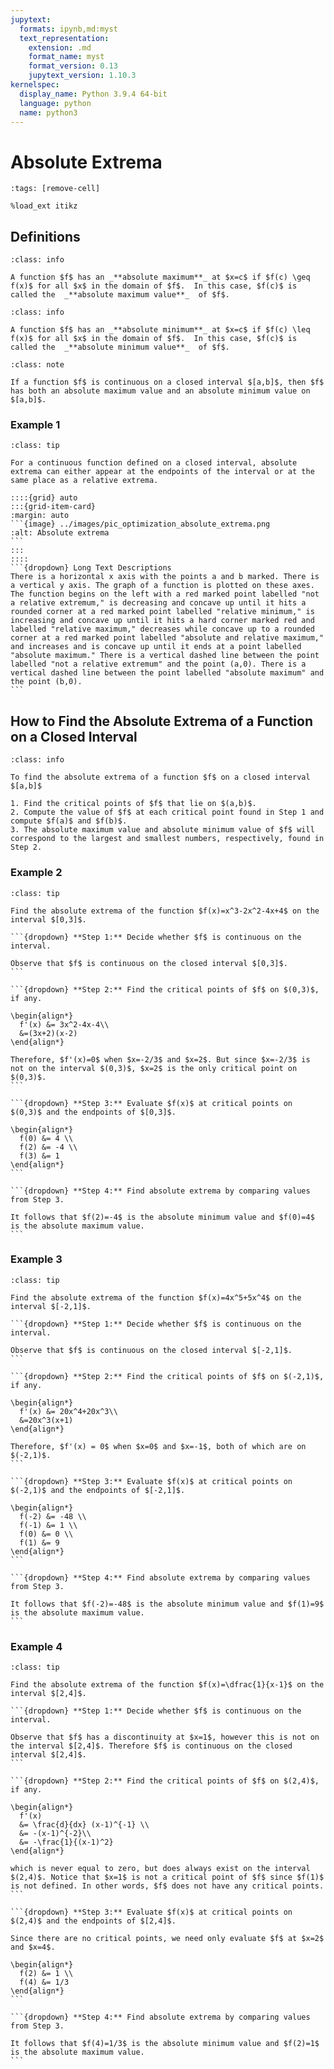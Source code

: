 ```yaml
---
jupytext:
  formats: ipynb,md:myst
  text_representation:
    extension: .md
    format_name: myst
    format_version: 0.13
    jupytext_version: 1.10.3
kernelspec:
  display_name: Python 3.9.4 64-bit
  language: python
  name: python3
---
```

# Absolute Extrema

```{code-cell}
:tags: [remove-cell]

%load_ext itikz
```

## Definitions
```{admonition} Definition
:class: info

A function $f$ has an _**absolute maximum**_ at $x=c$ if $f(c) \geq f(x)$ for all $x$ in the domain of $f$.  In this case, $f(c)$ is called the  _**absolute maximum value**_  of $f$. 
```

```{admonition} Definition
:class: info

A function $f$ has an _**absolute minimum**_ at $x=c$ if $f(c) \leq f(x)$ for all $x$ in the domain of $f$.  In this case, $f(c)$ is called the  _**absolute minimum value**_  of $f$. 
```


```{admonition} Absolute Extrema on a Closed Interval
:class: note

If a function $f$ is continuous on a closed interval $[a,b]$, then $f$ has both an absolute maximum value and an absolute minimum value on $[a,b]$.
```


### Example 1
````{admonition} Absolute extrema
:class: tip

For a continuous function defined on a closed interval, absolute extrema can either appear at the endpoints of the interval or at the same place as a relative extrema.

::::{grid} auto
:::{grid-item-card}
:margin: auto
```{image} ../images/pic_optimization_absolute_extrema.png
:alt: Absolute extrema
```
:::
::::
```{dropdown} Long Text Descriptions
There is a horizontal x axis with the points a and b marked. There is a vertical y axis. The graph of a function is plotted on these axes. The function begins on the left with a red marked point labelled "not a relative extremum," is decreasing and concave up until it hits a rounded corner at a red marked point labelled "relative minimum," is increasing and concave up until it hits a hard corner marked red and labelled "relative maximum," decreases while concave up to a rounded corner at a red marked point labelled "absolute and relative maximum," and increases and is concave up until it ends at a point labelled "absolute maximum." There is a vertical dashed line between the point labelled "not a relative extremum" and the point (a,0). There is a vertical dashed line between the point labelled "absolute maximum" and the point (b,0).
```
````

<!--
```{code-cell}
:tags: [remove-input]

%%itikz
\documentclass[tikz]{standalone}
\begin{document}

\begin{tikzpicture}[scale = 1.8]

  \draw [white,fill=white] (-1,-1) rectangle (8.5,5);
  \draw [->] (-.5,0) -- (8,0) node [below] {$x$};
  \draw [->] (0,-.5) -- (0,4.5) node [right] {$y$};

  \draw [black,ultra thick] (1,3) node [above,align=center] {Not a Relative\\Extrema} 
  sin (2,1.5) node [below,align=center] {Relative\\Minimum} 
  cos (3,2.5) node [above,align=center] {Relative\\Maximum}
  sin (5,1.0)  node [below,align=center] {Abs. \& Rel.\\Minimum} 
  cos (7,4) node [above,align=center] {Absolute\\Maximum};

  % draw dashed lines
  \node [align=center, below] at (1,0) {$a$};
  \draw [dashed] (1,0) -- (1,3);
  %\node [align=center, below] at (2,0) {$x_{1}$};
  %\draw [dashed] (2,0) -- (2,1.5);
  %\node [align=center, below] at (3,0) {$x_{2}$};
  %\draw [dashed] (3,0) -- (3,2.5);
  %\node [align=center, below] at (5,0) {$x_{3}$};
  %\draw [dashed] (5,0) -- (5,1.0);
  \node [align=center, below] at (7,0) {$b$};
  \draw [dashed] (7,0) -- (7,4);

  % draw points
  \foreach \point in {(1,3), (2,1.5), (3,2.5), (5,1.0), (7,4)}
  \draw [black,fill=red] \point circle [radius=.06];

\end{tikzpicture}
\end{document} 
```
-->

## How to Find the Absolute Extrema of a Function on a Closed Interval

```{admonition} Finding Absolute Extrema on a Closed Interval
:class: info

To find the absolute extrema of a function $f$ on a closed interval $[a,b]$

1. Find the critical points of $f$ that lie on $(a,b)$.
2. Compute the value of $f$ at each critical point found in Step 1 and compute $f(a)$ and $f(b)$.
3. The absolute maximum value and absolute minimum value of $f$ will correspond to the largest and smallest numbers, respectively, found in Step 2.
```

### Example 2
````{admonition} Finding absolute extrema
:class: tip

Find the absolute extrema of the function $f(x)=x^3-2x^2-4x+4$ on the interval $[0,3]$.

```{dropdown} **Step 1:** Decide whether $f$ is continuous on the interval.

Observe that $f$ is continuous on the closed interval $[0,3]$.
```

```{dropdown} **Step 2:** Find the critical points of $f$ on $(0,3)$, if any.

\begin{align*}
  f'(x) &= 3x^2-4x-4\\
  &=(3x+2)(x-2)
\end{align*}

Therefore, $f'(x)=0$ when $x=-2/3$ and $x=2$. But since $x=-2/3$ is not on the interval $(0,3)$, $x=2$ is the only critical point on $(0,3)$.
```

```{dropdown} **Step 3:** Evaluate $f(x)$ at critical points on $(0,3)$ and the endpoints of $[0,3]$.

\begin{align*}
  f(0) &= 4 \\
  f(2) &= -4 \\
  f(3) &= 1 
\end{align*}
```

```{dropdown} **Step 4:** Find absolute extrema by comparing values from Step 3.

It follows that $f(2)=-4$ is the absolute minimum value and $f(0)=4$ is the absolute maximum value.
```
````


### Example 3
````{admonition} Finding absolute extrema
:class: tip

Find the absolute extrema of the function $f(x)=4x^5+5x^4$ on the interval $[-2,1]$.

```{dropdown} **Step 1:** Decide whether $f$ is continuous on the interval.

Observe that $f$ is continuous on the closed interval $[-2,1]$.
```

```{dropdown} **Step 2:** Find the critical points of $f$ on $(-2,1)$, if any.

\begin{align*}
  f'(x) &= 20x^4+20x^3\\
  &=20x^3(x+1)
\end{align*}

Therefore, $f'(x) = 0$ when $x=0$ and $x=-1$, both of which are on $(-2,1)$.
```

```{dropdown} **Step 3:** Evaluate $f(x)$ at critical points on $(-2,1)$ and the endpoints of $[-2,1]$.

\begin{align*}
  f(-2) &= -48 \\
  f(-1) &= 1 \\
  f(0) &= 0 \\
  f(1) &= 9 
\end{align*}
```

```{dropdown} **Step 4:** Find absolute extrema by comparing values from Step 3.

It follows that $f(-2)=-48$ is the absolute minimum value and $f(1)=9$ is the absolute maximum value.
```
````


### Example 4
````{admonition} Finding absolute extrema
:class: tip

Find the absolute extrema of the function $f(x)=\dfrac{1}{x-1}$ on the interval $[2,4]$.

```{dropdown} **Step 1:** Decide whether $f$ is continuous on the interval.

Observe that $f$ has a discontinuity at $x=1$, however this is not on the interval $[2,4]$. Therefore $f$ is continuous on the closed interval $[2,4]$.  
```

```{dropdown} **Step 2:** Find the critical points of $f$ on $(2,4)$, if any.

\begin{align*}
  f'(x) 
  &= \frac{d}{dx} (x-1)^{-1} \\
  &= -(x-1)^{-2}\\
  &= -\frac{1}{(x-1)^2}
\end{align*}

which is never equal to zero, but does always exist on the interval $(2,4)$. Notice that $x=1$ is not a critical point of $f$ since $f(1)$ is not defined. In other words, $f$ does not have any critical points. 
```

```{dropdown} **Step 3:** Evaluate $f(x)$ at critical points on $(2,4)$ and the endpoints of $[2,4]$.

Since there are no critical points, we need only evaluate $f$ at $x=2$ and $x=4$.

\begin{align*}
  f(2) &= 1 \\
  f(4) &= 1/3
\end{align*}
```

```{dropdown} **Step 4:** Find absolute extrema by comparing values from Step 3.

It follows that $f(4)=1/3$ is the absolute minimum value and $f(2)=1$ is the absolute maximum value.
```
````